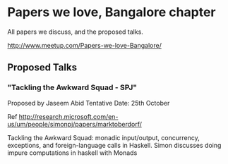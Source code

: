 # Papers we love, Bangalore chapter

All papers we discuss, and the proposed talks.

http://www.meetup.com/Papers-we-love-Bangalore/

## Proposed Talks

### "Tackling the Awkward Squad - SPJ"

Proposed by Jaseem Abid
Tentative Date: 25th October

Ref http://research.microsoft.com/en-us/um/people/simonpj/papers/marktoberdorf/

Tackling the Awkward Squad: monadic input/output, concurrency, exceptions, and
foreign-language calls in Haskell. Simon discusses doing impure computations in
haskell with Monads
